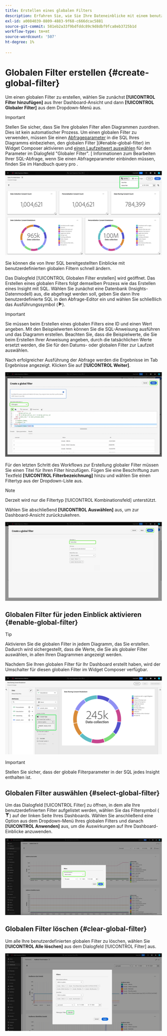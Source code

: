 ```yaml
---
title: Erstellen eines globalen Filters
description: Erfahren Sie, wie Sie Ihre Dateneinblicke mit einem benutzerdefinierten, global angewendeten Filter filtern können.
exl-id: a0084039-8809-4883-9f68-c666dcac5881
source-git-commit: 581eb2a33f9bdfddc89c9d8dbf9fca8eb3725b1d
workflow-type: tm+mt
source-wordcount: '507'
ht-degree: 1%

---
```


# Globalen Filter erstellen {#create-global-filter}

Um einen globalen Filter zu erstellen, wählen Sie zunächst **[!UICONTROL Filter hinzufügen]** aus Ihrer Dashboard-Ansicht und dann **[!UICONTROL Globaler Filter]** aus dem Dropdown-Menü aus.

>[!IMPORTANT]
>
>Stellen Sie sicher, dass Sie Ihre globalen Filter allen Diagrammen zuordnen. Dies ist kein automatischer Prozess. Um einen globalen Filter zu verwenden, müssen Sie einen [Abfrageparameter](../../../../query-service/ui/parameterized-queries.md) in die SQL Ihres Diagramms einbeziehen, den globalen Filter ](#enable-global-filter) im Widget Composer aktivieren und [einen Laufzeitwert auswählen](#select-global-filter) für den Parameter im Dialogfeld &quot;Globaler Filter&quot;. [ Informationen zum Bearbeiten Ihrer SQL-Abfrage, wenn Sie einen Abfrageparameter einbinden müssen, finden Sie im Handbuch query pro .

![Ein benutzerdefiniertes Dashboard mit Filter hinzufügen und seinem Dropdown-Menü hervorgehoben.](../../../images/query-pro-mode/add-filter.png)

Sie können die von Ihrer SQL bereitgestellten Einblicke mit benutzerdefinierten globalen Filtern schnell ändern.

Das Dialogfeld [!UICONTROL Globalen Filter erstellen] wird geöffnet. Das Erstellen eines globalen Filters folgt demselben Prozess wie das Erstellen eines Insight mit SQL. Wählen Sie zunächst eine Datenbank (Insights-Datenmodell) aus, die abgefragt werden soll, geben Sie dann Ihre benutzerdefinierte SQL in den Abfrage-Editor ein und wählen Sie schließlich das Ausführungssymbol (![Ausführungssymbol.](/help/images/icons/play.png)).

>[!IMPORTANT]
>
>Sie müssen beim Erstellen eines globalen Filters eine ID und einen Wert angeben. Mit den Beispielwerten können Sie die SQL-Anweisung ausführen und das Diagramm erstellen. Beachten Sie, dass die Beispielwerte, die Sie beim Erstellen Ihrer Anweisung angeben, durch die tatsächlichen Werte ersetzt werden, die Sie für den Datums- oder globalen Filter zur Laufzeit auswählen.

Nach erfolgreicher Ausführung der Abfrage werden die Ergebnisse im Tab Ergebnisse angezeigt. Klicken Sie auf **[!UICONTROL Weiter]**.

![Das Dialogfeld [!UICONTROL Globalen Filter erstellen] mit dem Dropdown-Menü &quot;Datensatz&quot;, dem Ausführungssymbol und Weiter hervorgehoben.](../../../images/query-pro-mode/global-filter.png)

Für den letzten Schritt des Workflows zur Erstellung globaler Filter müssen Sie einen Titel für Ihren Filter hinzufügen. Fügen Sie eine Beschriftung zum Textfeld **[!UICONTROL Filterbezeichnung]** hinzu und wählen Sie einen Filtertyp aus der Dropdown-Liste aus.

>[!NOTE]
>
>Derzeit wird nur die Filtertyp [!UICONTROL Kombinationsfeld] unterstützt.

Wählen Sie abschließend **[!UICONTROL Auswählen]** aus, um zur Dashboard-Ansicht zurückzukehren.

![Das Dialogfeld [!UICONTROL Globalen Filter erstellen] mit Auswahl und der Texteingabe für die Filterbeschriftung wurde hervorgehoben.](../../../images/query-pro-mode/global-filter-label.png)

## Globalen Filter für jeden Einblick aktivieren {#enable-global-filter}

>[!TIP]
>
>Aktivieren Sie die globalen Filter in jedem Diagramm, das Sie erstellen. Dadurch wird sichergestellt, dass die Werte, die Sie als globaler Filter auswählen, in allen Ihren Diagrammen angezeigt werden.

Nachdem Sie Ihren globalen Filter für Ihr Dashboard erstellt haben, wird der Umschalter für diesen globalen Filter im Widget Composer verfügbar.

![Der Widget Composer mit dem Umschalter Globaler Filter ist hervorgehoben.](../../../images/query-pro-mode/global-filter-consent.png)

>[!IMPORTANT]
>
>Stellen Sie sicher, dass der globale Filterparameter in der SQL jedes Insight enthalten ist.

## Globalen Filter auswählen {#select-global-filter}

Um das Dialogfeld [!UICONTROL Filter] zu öffnen, in dem alle Ihre benutzerdefinierten Filter aufgelistet werden, wählen Sie das Filtersymbol (![Ein Filtersymbol) aus.](/help/images/icons/filter.png)) auf der linken Seite Ihres Dashboards. Wählen Sie anschließend eine Option aus dem Dropdown-Menü Ihres globalen Filters und danach **[!UICONTROL Anwenden]** aus, um die Auswirkungen auf Ihre Dashboard-Einblicke anzuwenden.

![Ein benutzerdefiniertes Dashboard mit hervorgehobenem Filterdialogfeld.](../../../images/query-pro-mode/custom-filters.png)

## Globalen Filter löschen {#clear-global-filter}

Um alle Ihre benutzerdefinierten globalen Filter zu löschen, wählen Sie **[!UICONTROL Alle löschen]** aus dem Dialogfeld [!UICONTROL Filter] aus.

![Das Dialogfeld &quot;Filter&quot;mit &quot;Alle löschen&quot;wurde hervorgehoben.](../../../images/query-pro-mode/clear-all.png)

